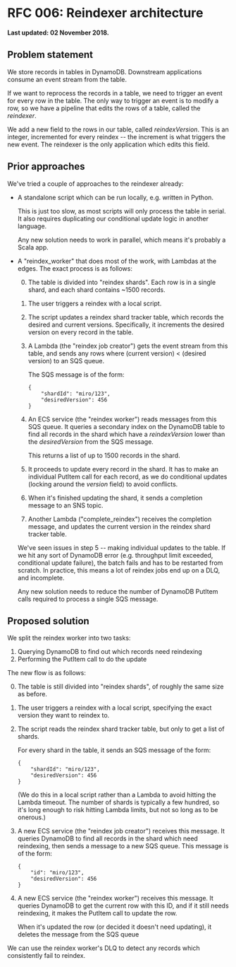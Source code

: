 # RFC 006: Reindexer architecture

**Last updated: 02 November 2018.**

## Problem statement

We store records in tables in DynamoDB.
Downstream applications consume an event stream from the table.

If we want to reprocess the records in a table, we need to trigger an event for every row in the table.
The only way to trigger an event is to modify a row, so we have a pipeline that edits the rows of a table, called the _reindexer_.

We add a new field to the rows in our table, called _reindexVersion_.
This is an integer, incremented for every reindex -- the increment is what triggers the new event.
The reindexer is the only application which edits this field.

## Prior approaches

We've tried a couple of approaches to the reindexer already:

-   A standalone script which can be run locally, e.g. written in Python.

    This is just too slow, as most scripts will only process the table in serial.
    It also requires duplicating our conditional update logic in another language.

    Any new solution needs to work in parallel, which means it's probably a Scala app.

-   A "reindex_worker" that does most of the work, with Lambdas at the edges.
    The exact process is as follows:

    0.  The table is divided into "reindex shards".
        Each row is in a single shard, and each shard contains ~1500 records.

    1.  The user triggers a reindex with a local script.

    2.  The script updates a reindex shard tracker table, which records the desired and current versions.
        Specifically, it increments the desired version on every record in the table.

    3.  A Lambda (the "reindex job creator") gets the event stream from this table, and sends any rows where (current version) < (desired version) to an SQS queue.

        The SQS message is of the form:

            {
                "shardId": "miro/123",
                "desiredVersion": 456
            }

    4.  An ECS service (the "reindex worker") reads messages from this SQS queue.
        It queries a secondary index on the DynamoDB table to find all records in the shard which have a _reindexVersion_ lower than the _desiredVersion_ from the SQS message.

        This returns a list of up to 1500 records in the shard.

    5.  It proceeds to update every record in the shard.
        It has to make an individual PutItem call for each record, as we do conditional updates (locking around the _version_ field) to avoid conflicts.

    6.  When it's finished updating the shard, it sends a completion message to an SNS topic.

    7.  Another Lambda ("complete_reindex") receives the completion message, and updates the current version in the reindex shard tracker table.

    We've seen issues in step 5 -- making individual updates to the table.
    If we hit any sort of DynamoDB error (e.g. throughput limit exceeded, conditional update failure), the batch fails and has to be restarted from scratch.
    In practice, this means a lot of reindex jobs end up on a DLQ, and incomplete.

    Any new solution needs to reduce the number of DynamoDB PutItem calls required to process a single SQS message.

## Proposed solution

We split the reindex worker into two tasks:

1.  Querying DynamoDB to find out which records need reindexing
2.  Performing the PutItem call to do the update

The new flow is as follows:

0.  The table is still divided into "reindex shards", of roughly the same size as before.

1.  The user triggers a reindex with a local script, specifying the exact version they want to reindex to.

2.  The script reads the reindex shard tracker table, but only to get a list of shards.

    For every shard in the table, it sends an SQS message of the form:

        {
            "shardId": "miro/123",
            "desiredVersion": 456
        }

    (We do this in a local script rather than a Lambda to avoid hitting the Lambda timeout.
    The number of shards is typically a few hundred, so it's long enough to risk hitting Lambda limits, but not so long as to be onerous.)

3.  A new ECS service (the "reindex job creator") receives this message.
    It queries DynamoDB to find all records in the shard which need reindexing, then sends a message to a new SQS queue.
    This message is of the form:

        {
            "id": "miro/123",
            "desiredVersion": 456
        }

4.  A new ECS service (the "reindex worker") receives this message.
    It queries DynamoDB to get the current row with this ID, and if it still needs reindexing, it makes the PutItem call to update the row.

    When it's updated the row (or decided it doesn't need updating), it deletes the message from the SQS queue

We can use the reindex worker's DLQ to detect any records which consistently fail to reindex.